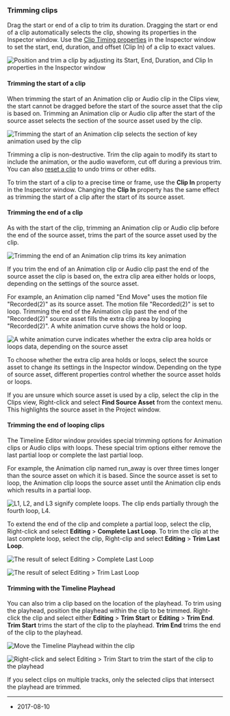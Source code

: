 ### Trimming clips

Drag the start or end of a clip to trim its duration. Dragging the start or end of a clip automatically selects the clip, showing its properties in the Inspector window. Use the [Clip Timing properties](script-EditorClip) in the Inspector window to set the start, end, duration, and offset (Clip In) of a clip to exact values.

![Position and trim a clip by adjusting its Start, End, Duration, and Clip In properties in the Inspector window](../uploads/Main/timeline_inspector_clip_timing.png)

#### Trimming the start of a clip

When trimming the start of an Animation clip or Audio clip in the Clips view, the start cannot be dragged before the start of the source asset that the clip is based on. Trimming an Animation clip or Audio clip after the start of the source asset selects the section of the source asset used by the clip.

![Trimming the start of an Animation clip selects the section of key animation used by the clip](../uploads/Main/timeline_clip_trim_start_keys.png)

Trimming a clip is non-destructive. Trim the clip again to modify its start to include the animation, or the audio waveform, cut off during a previous trim. You can also [reset a clip](TimelineResettingClips) to undo trims or other edits.

To trim the start of a clip to a precise time or frame, use the __Clip In__ property in the Inspector window. Changing the __Clip In__ property has the same effect as trimming the start of a clip after the start of its source asset.

#### Trimming the end of a clip

As with the start of the clip, trimming an Animation clip or Audio clip before the end of the source asset, trims the part of the source asset used by the clip.

![Trimming the end of an Animation clip trims its key animation](../uploads/Main/timeline_clip_trim_end_keys.png)

If you trim the end of an Animation clip or Audio clip past the end of the source asset the clip is based on, the extra clip area either holds or loops, depending on the settings of the source asset.

For example, an Animation clip named "End Move" uses the motion file "Recorded(2)" as its source asset. The motion file "Recorded(2)" is set to loop. Trimming the end of the Animation clip past the end of the "Recorded(2)" source asset fills the extra clip area by looping "Recorded(2)". A white animation curve shows the hold or loop.

![A white animation curve indicates whether the extra clip area holds or loops data, depending on the source asset](../uploads/Main/timeline_clip_trim_loop.png)

To choose whether the extra clip area holds or loops, select the source asset to change its settings in the Inspector window. Depending on the type of source asset, different properties control whether the source asset holds or loops.

If you are unsure which source asset is used by a clip, select the clip in the Clips view, Right-click and select __Find Source Asset__ from the context menu. This highlights the source asset in the Project window. 

#### Trimming the end of looping clips

The Timeline Editor window provides special trimming options for Animation clips or Audio clips with loops. These special trim options either remove the last partial loop or complete the last partial loop.

For example, the Animation clip named run_away is over three times longer than the source asset on which it is based. Since the source asset is set to loop, the Animation clip loops the source asset until the Animation clip ends which results in a partial loop.

![L1, L2, and L3 signify complete loops. The clip ends partially through the fourth loop, L4.](../uploads/Main/timeline_last_loop_before.png) 

To extend the end of the clip and complete a partial loop, select the clip, Right-click and select __Editing__ > __Complete Last Loop__. To trim the clip at the last complete loop, select the clip, Right-clip and select __Editing__ > __Trim Last Loop__.

![The result of select Editing > Complete Last Loop](../uploads/Main/timeline_last_loop_complete.png)

![The result of select Editing > Trim Last Loop](../uploads/Main/timeline_last_loop_trim.png)

#### Trimming with the Timeline Playhead

You can also trim a clip based on the location of the playhead. To trim using the playhead, position the playhead within the clip to be trimmed. Right-click the clip and select either __Editing__ > __Trim Start__ or __Editing__ > __Trim End__. __Trim Start__ trims the start of the clip to the playhead. __Trim End__ trims the end of the clip to the playhead.

![Move the Timeline Playhead within the clip](../uploads/Main/timeline_playhead_trim_before.png)

![Right-click and select Editing > Trim Start to trim the start of the clip to the playhead](../uploads/Main/timeline_playhead_trim_after.png)

If you select clips on multiple tracks, only the selected clips that intersect the playhead are trimmed.

---
* <span class="page-edit">2017-08-10  <!-- include IncludeTextNewPageSomeEdit --></span>
